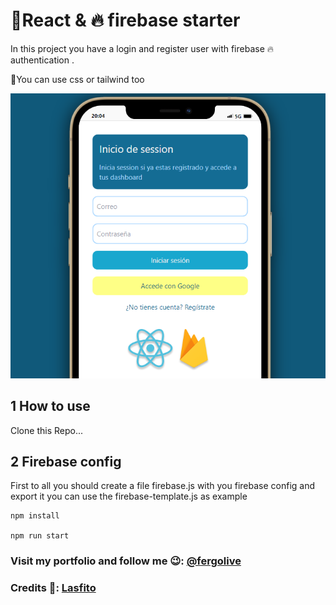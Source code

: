 # 🌌React & 🔥 firebase starter 
In this project you have a login and register user with firebase 🔥 authentication . 

💅You can use css or tailwind too

![react firebase app](./assets//reactfirebaseapp.png)


## 1 How to use
Clone this Repo...
## 2 Firebase config
First to all you should create a file firebase.js with you firebase config and export it
you can use the firebase-template.js as example

    npm install

    npm run start



### Visit my portfolio and follow me 😉: [@fergolive](https://fgarcia.cloud)

### Credits 👏: [Lasfito](https://www.youtube.com/watch?v=PGPiefJK8LU&t=1118s)




